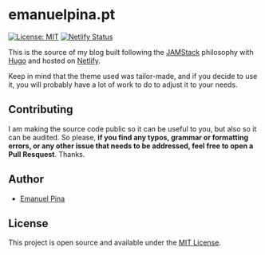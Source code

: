 # emanuelpina.pt  

[![License: MIT](https://img.shields.io/badge/License-MIT-blue.svg)](https://opensource.org/licenses/MIT) [![Netlify Status](https://api.netlify.com/api/v1/badges/292dd33c-e7cf-42c8-bd2a-e4de45576976/deploy-status)](https://app.netlify.com/sites/emanuelpina/deploys)

This is the source of my blog built following the [JAMStack](https://jamstack.org/) philosophy with [Hugo](https://gohugo.io/) and hosted on [Netlify](https://www.netlify.com/).

Keep in mind that the theme used was tailor-made, and if you decide to use it, you will probably have a lot of work to do to adjust it to your needs.

## Contributing

I am making the source code public so it can be useful to you, but also so it can be audited. So please, **if you find any typos, grammar or formatting errors, or any other issue that needs to be addressed, feel free to open a Pull Resquest**.  Thanks.

## Author

- [Emanuel Pina](https://emanuelpina.pt)

## License

This project is open source and available under the [MIT License](LICENSE).
